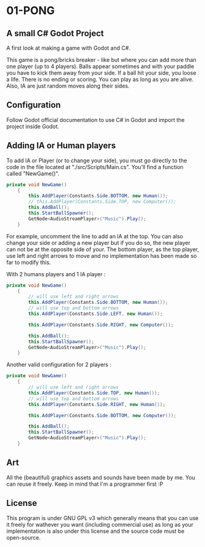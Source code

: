 # 01-PONG

## A small C# Godot Project

A first look at making a game with Godot and C#.

This game is a pong/bricks breaker - like but where you can add more than one player (up to 4 players). Balls appear sometimes and with your paddle you have to kick them away from your side. If a ball hit your side, you loose a life. There is no ending or scoring. You can play as long as you are alive. Also, IA are just random moves along their sides.

## Configuration

Follow Godot official documentation to use C# in Godot and import the project inside Godot.

## Adding IA or Human players

To add IA or Player (or to change your side), you must go directly to the code in the file located at "./src/Scripts/Main.cs". You'll find a function called "NewGame()".

```csharp
private void NewGame()
    {
        this.AddPlayer(Constants.Side.BOTTOM, new Human());
        // this.AddPlayer(Constants.Side.TOP, new Computer());
        this.AddBall();
        this.StartBallSpawner();
        GetNode<AudioStreamPlayer>("Music").Play();
    }
```

For example, uncomment the line to add an IA at the top. You can also change your side or adding a new player but if you do so, the new player can not be at the opposite side of your. The bottom player, as the top player, use left and right arrows to move and no implementation has been made so far to modify this.

With 2 humans players and 1 IA player :

```csharp
private void NewGame()
    {
        // will use left and right arrows
        this.AddPlayer(Constants.Side.BOTTOM, new Human());
        // will use top and bottom arrows
        this.AddPlayer(Constants.Side.LEFT, new Human());

        this.AddPlayer(Constants.Side.RIGHT, new Computer());

        this.AddBall();
        this.StartBallSpawner();
        GetNode<AudioStreamPlayer>("Music").Play();
    }
```

Another valid configuration for 2 players :

```csharp
private void NewGame()
    {
        // will use left and right arrows
        this.AddPlayer(Constants.Side.TOP, new Human());
        // will use top and bottom arrows
        this.AddPlayer(Constants.Side.RIGHT, new Human());

        this.AddPlayer(Constants.Side.BOTTOM, new Computer());

        this.AddBall();
        this.StartBallSpawner();
        GetNode<AudioStreamPlayer>("Music").Play();
    }
```

## Art

All the (beautiful) graphics assets and sounds have been made by me. You can reuse it freely. Keep in mind that I'm a programmer first :P

## License

This program is under GNU GPL v3 which generally means that you can use it freely for wathever you want (including commercial use) as long as your implementation is also under this license and the source code must be open-source.